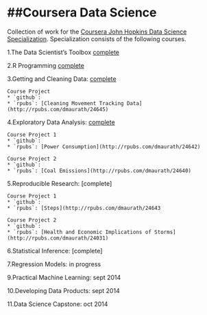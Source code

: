 ##Coursera Data Science
=====================

Collection of work for the [Coursera John Hopkins Data Science Specialization](https://www.coursera.org/specialization/jhudatascience/1). Specialization consists of the following courses. 

1.The Data Scientist’s Toolbox [complete](https://www.coursera.org/records/YJaVgvjeF3aYDxty)

2.R Programming [complete](https://www.coursera.org/records/MqsB2yPjgmXW9Vsr)

3.Getting and Cleaning Data: [complete](https://www.coursera.org/records/EdURGXwushKRUaJe)

	Course Project 
	* `github`:
	* `rpubs`: [Cleaning Movement Tracking Data](http://rpubs.com/dmaurath/24645)

4.Exploratory Data Analysis: [complete](https://www.coursera.org/records/Y2asUJemzveuzWTu)

	Course Project 1
	* `github`:
	* `rpubs`: [Power Consumption](http://rpubs.com/dmaurath/24642)

	Course Project 2
	* `github`:
	* `rpubs`: [Coal Emissions](http://rpubs.com/dmaurath/24640)

5.Reproducible Research: [complete]

	Course Project 1
	* `github`:
	* `rpubs`: [Steps](http://rpubs.com/dmaurath/24643

	Course Project 2
	* `github`:
	* `rpubs`: [Health and Economic Implications of Storms](http://rpubs.com/dmaurath/24031)

6.Statistical Inference: [complete]

7.Regression Models: in progress

9.Practical Machine Learning: sept 2014

10.Developing Data Products: sept 2014

11.Data Science Capstone: oct 2014


